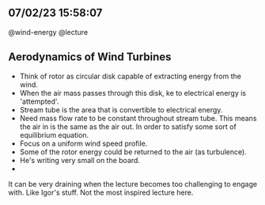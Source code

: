 ## 07/02/23 15:58:07
@wind-energy @lecture

## Aerodynamics of Wind Turbines
 
* Think of rotor as circular disk capable of extracting energy from the wind.
* When the air mass passes through this disk, ke to electrical energy is 'attempted'.
* Stream tube is the area that is convertible to electrical energy.
* Need mass flow rate to be constant throughout stream tube. This means the air in is the same as the air out. In order
  to satisfy some sort of equilibrium equation.
* Focus on a uniform wind speed profile.
* Some of the rotor energy could be returned to the air (as turbulence).
* He's writing very small on the board.
* 

It can be very draining when the lecture becomes too challenging to engage with. Like Igor's stuff.
Not the most inspired lecture here.
